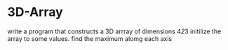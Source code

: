 # 3D-Array
write a program that constructs a 3D arrray of dimensions 4*2*3 initilize the array to some values. find the maximum alomg each axis

